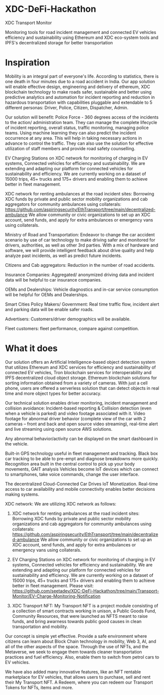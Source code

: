 # XDC-DeFi-Hackathon

XDC Transport Monitor

Monitoring tools for road incident management and connected EV vehicles efficiency and sustainability using Ethereum and XDC eco-system tools and IPFS's decentralized storage for better transportation

# Inspiration
Mobility is an integral part of everyone's life. According to statistics, there is one death in four minutes due to a road accident in India. Our app solution will enable effective design, engineering and delivery of ethereum, XDC blockchain technology to make roads safer, sustainable and better using predictive analytics and automation for incident reporting and reduction in hazardous transportation with capabilities pluggable and extendable to 5 different personas: Driver, Police, Citizen, Dispatcher, Admin.

Our solution will benefit: Police Force - 360 degrees access of the incidents to the action/ administration team. They can manage the complete lifecycle of incident reporting, overall status, traffic monitoring, managing police teams. Using machine learning they can also predict the incident occurrence at any area. This will help in taking necessary actions in advance to control the traffic. They can also use the solution for effective utilization of staff members and provide road safety counselling.

EV Charging Stations on XDC network for monitoring of charging in EV systems, Connected vehicles for efficiency and sustainability. We are extending and adapting our platform for connected vehicles for sustainability and efficiency. We are currently working on a dataset of 15000 trips, 45+ trucks and 175+ drivers and enabling them to achieve better in fleet management. 

XDC network for renting ambulances at the road incident sites: Borrowing XDC funds by private and public sector mobility organizations and cab aggregators for community ambulances using collaterals: https://github.com/aspiringsecurity/EthTransport/tree/main/decentralized-ambulance
We allow community or civic organizations to set up an XDC account, send funds, and apply for extra ambulances or emergency vans using collaterals.

Ministry of Road and Transportation: Endeavor to change the car accident scenario by use of car technology to make driving safer and monitored for drivers, authorities, as well as other 3rd parties. With a mix of hardware and software, we will provide intelligent feedback about drive quality and help analyze past incidents, as well as predict future incidents.

Citizens and Cab aggregators: Reduction in the number of road accidents.

Insurance Companies: Aggregated/ anonymized driving data and incident data will be helpful to car insurance companies.

OEMs and Dealerships: Vehicle diagnostics and in-car service consumption will be helpful for OEMs and Dealerships.

Smart Cities Policy Makers/ Government: Real time traffic flow, incident alert and parking data will be enable safer roads.

Advertisers: Customers/driver demographics will be available.

Fleet customers: fleet performance, compare against competition.


# What it does

Our solution offers an Artificial Intelligence-based object detection system that utilizes Ethereum and XDC services for efficiency and sustainability of connected EV vehicles, Tron blockchain services for interoperability and IPFS decentralized cloud object storage. Ethereum blockchain solutions for sorting information obtained from a variety of cameras. With just a cell phone, users are offered a serverless solution that can detect objects in real time and more object types for better accuracy.

Our technical solution enables driver monitoring, incident management and collision avoidance: Incident-based reporting & Collision detection (even when a vehicle is parked) and video footage associated with it. 
Video footage for abnormal driver behavior (complete view of the car with 2 cameras – front and back and open source video streaming), real-time alert and live streaming using open source AWS solutions. 

Any abnormal behavior/activity can be displayed on the smart dashboard in the vehicle. 

Built-in GPS technology useful in fleet management and tracking. Black box car tracking to be able to pre-empt and diagnose breakdowns more quickly. Recognition area built in the central control to pick up your body movements, GAIT analysis Vehicles become IoT devices which can connect to smartphones, take voice commands, change the user interface. 

The decentralized Cloud-Connected Car Drives IoT Monetization. Real-time access to car availability and mobile connectivity enables better decisions making systems.

XDC network: We are utilizing XDC network as follows:

1. XDC network for renting ambulances at the road incident sites: Borrowing XDC funds by private and public sector mobility organizations and cab aggregators for community ambulances using collaterals: https://github.com/aspiringsecurity/EthTransport/tree/main/decentralized-ambulance
We allow community or civic organizations to set up an XDC account, send funds, and apply for extra ambulances or emergency vans using collaterals.

2. EV Charging Stations on XDC network for monitoring of charging in EV systems, Connected vehicles for efficiency and sustainability. We are extending and adapting our platform for connected vehicles for sustainability and efficiency. We are currently working on a dataset of 15000 trips, 45+ trucks and 175+ drivers and enabling them to achieve better in fleet management.  Please visit: https://github.com/seetadev/XDC-DeFi-Hackathon/tree/main/Transport-Monitor/EV-Charge-Monitoring-Notification

3. XDC Transport NFT: My Transport NFT is a project module consisting of a collection of smart contracts working in unison, a Public Goods Fund, Community Resources, that were launched as NFTS meant to raise funds, and bring awarness towards public good causes in clean transportation and mobility.

Our concept is simple yet effective. Provide a safe environment where citizens can learn about Block Chain technology in mobility, Web 3, AI, and all of the other aspects of the space. Through the use of NFTs, and the Metaverse, we seek to engage them towards cleaner transportation practices and fuel efficiency. Also, enable them to switch from petrol cars to EV vehicles.

We have also added many innovative features, like an NFT rentable marketplace for EV vehicles, that allows users to purchase, sell and rent their My Transport NFT. A Redeem, where you can redeem our Transport Tokens for NFTs, items and more.
